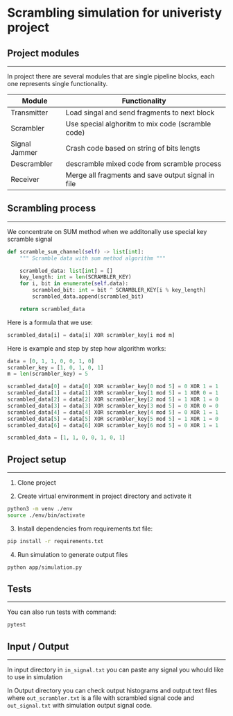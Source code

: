 # Scrambling simulation for univeristy project

## Project modules

---

In project there are several modules that are single pipeline blocks, each one represents single functionality.

| Module | Functionality |
|--------|---------------|
| Transmitter | Load singal and send fragments to next block |
| Scrambler | Use special alghoritm to mix code (scramble code)|
| Signal Jammer | Crash code based on string of bits lengts |
| Descrambler | descramble mixed code from scramble process |
| Receiver | Merge all fragments and save output signal in file |

## Scrambling process

---

We concentrate on SUM method when we additonally use special key scramble signal

```py
def scramble_sum_channel(self) -> list[int]:
    """ Scramble data with sum method algorithm """

    scrambled_data: list[int] = []
    key_length: int = len(SCRAMBLER_KEY)
    for i, bit in enumerate(self.data):
        scrambled_bit: int = bit ^ SCRAMBLER_KEY[i % key_length]
        scrambled_data.append(scrambled_bit)

    return scrambled_data
```

Here is a formula that we use:

```py
scrambled_data[i] = data[i] XOR scrambler_key[i mod m]
```

Here is example and step by step how algorithm works:

```py
data = [0, 1, 1, 0, 0, 1, 0]
scrambler_key = [1, 0, 1, 0, 1]
m = len(scrambler_key) = 5

scrambled_data[0] = data[0] XOR scrambler_key[0 mod 5] = 0 XOR 1 = 1
scrambled_data[1] = data[1] XOR scrambler_key[1 mod 5] = 1 XOR 0 = 1
scrambled_data[2] = data[2] XOR scrambler_key[2 mod 5] = 1 XOR 1 = 0
scrambled_data[3] = data[3] XOR scrambler_key[3 mod 5] = 0 XOR 0 = 0
scrambled_data[4] = data[4] XOR scrambler_key[4 mod 5] = 0 XOR 1 = 1
scrambled_data[5] = data[5] XOR scrambler_key[5 mod 5] = 1 XOR 1 = 0
scrambled_data[6] = data[6] XOR scrambler_key[6 mod 5] = 0 XOR 1 = 1

scrambled_data = [1, 1, 0, 0, 1, 0, 1]
```

## Project setup

---

1) Clone project

2) Create virtual environment in project directory and activate it

```sh
python3 -m venv ./env
source ./env/bin/activate
```

3) Install dependencies from requirements.txt file:

```sh
pip install -r requirements.txt
```

4) Run simulation to generate output files

```sh
python app/simulation.py
```

## Tests

---

You can also run tests with command:

```sh
pytest
```

## Input / Output

---

In input directory in ```in_signal.txt``` you can paste any signal you whould like to use in simulation

In Output directory you can check output histograms and output text files where ```out_scrambler.txt``` is a file with scrambled signal code and ```out_signal.txt``` with simulation output signal code.
